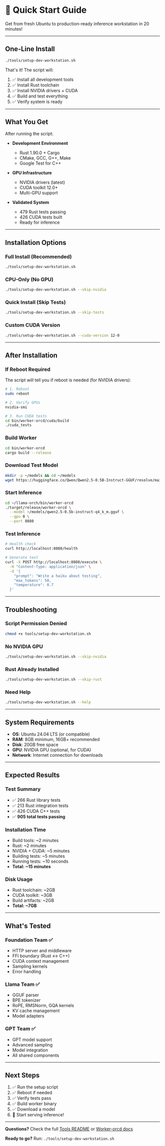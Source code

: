 # 🚀 Quick Start Guide

Get from fresh Ubuntu to production-ready inference workstation in 20 minutes!

---

## One-Line Install

```bash
./tools/setup-dev-workstation.sh
```

That's it! The script will:
1. ✅ Install all development tools
2. ✅ Install Rust toolchain
3. ✅ Install NVIDIA drivers + CUDA
4. ✅ Build and test everything
5. ✅ Verify system is ready

---

## What You Get

After running the script:

- **Development Environment**
  - Rust 1.90.0 + Cargo
  - CMake, GCC, G++, Make
  - Google Test for C++

- **GPU Infrastructure**
  - NVIDIA drivers (latest)
  - CUDA toolkit 12.0+
  - Multi-GPU support

- **Validated System**
  - 479 Rust tests passing
  - 426 CUDA tests built
  - Ready for inference

---

## Installation Options

### Full Install (Recommended)
```bash
./tools/setup-dev-workstation.sh
```

### CPU-Only (No GPU)
```bash
./tools/setup-dev-workstation.sh --skip-nvidia
```

### Quick Install (Skip Tests)
```bash
./tools/setup-dev-workstation.sh --skip-tests
```

### Custom CUDA Version
```bash
./tools/setup-dev-workstation.sh --cuda-version 12-0
```

---

## After Installation

### If Reboot Required

The script will tell you if reboot is needed (for NVIDIA drivers):

```bash
# 1. Reboot
sudo reboot

# 2. Verify GPUs
nvidia-smi

# 3. Run CUDA tests
cd bin/worker-orcd/cuda/build
./cuda_tests
```

### Build Worker

```bash
cd bin/worker-orcd
cargo build --release
```

### Download Test Model

```bash
mkdir -p ~/models && cd ~/models
wget https://huggingface.co/Qwen/Qwen2.5-0.5B-Instruct-GGUF/resolve/main/qwen2.5-0.5b-instruct-q4_k_m.gguf
```

### Start Inference

```bash
cd ~/llama-orch/bin/worker-orcd
./target/release/worker-orcd \
  --model ~/models/qwen2.5-0.5b-instruct-q4_k_m.gguf \
  --gpu 0 \
  --port 8080
```

### Test Inference

```bash
# Health check
curl http://localhost:8080/health

# Generate text
curl -X POST http://localhost:8080/execute \
  -H "Content-Type: application/json" \
  -d '{
    "prompt": "Write a haiku about testing",
    "max_tokens": 50,
    "temperature": 0.7
  }'
```

---

## Troubleshooting

### Script Permission Denied
```bash
chmod +x tools/setup-dev-workstation.sh
```

### No NVIDIA GPU
```bash
./tools/setup-dev-workstation.sh --skip-nvidia
```

### Rust Already Installed
```bash
./tools/setup-dev-workstation.sh --skip-rust
```

### Need Help
```bash
./tools/setup-dev-workstation.sh --help
```

---

## System Requirements

- **OS**: Ubuntu 24.04 LTS (or compatible)
- **RAM**: 8GB minimum, 16GB+ recommended
- **Disk**: 20GB free space
- **GPU**: NVIDIA GPU (optional, for CUDA)
- **Network**: Internet connection for downloads

---

## Expected Results

### Test Summary
- ✅ 266 Rust library tests
- ✅ 213 Rust integration tests  
- ✅ 426 CUDA C++ tests
- ✅ **905 total tests passing**

### Installation Time
- Build tools: ~2 minutes
- Rust: ~2 minutes
- NVIDIA + CUDA: ~5 minutes
- Building tests: ~5 minutes
- Running tests: ~10 seconds
- **Total: ~15 minutes**

### Disk Usage
- Rust toolchain: ~2GB
- CUDA toolkit: ~3GB
- Build artifacts: ~2GB
- **Total: ~7GB**

---

## What's Tested

### Foundation Team ✅
- HTTP server and middleware
- FFI boundary (Rust ↔ C++)
- CUDA context management
- Sampling kernels
- Error handling

### Llama Team ✅
- GGUF parser
- BPE tokenizer
- RoPE, RMSNorm, GQA kernels
- KV cache management
- Model adapters

### GPT Team ✅
- GPT model support
- Advanced sampling
- Model integration
- All shared components

---

## Next Steps

1. ✅ Run the setup script
2. ✅ Reboot if needed
3. ✅ Verify tests pass
4. ✅ Build worker binary
5. ✅ Download a model
6. 🚀 Start serving inference!

---

**Questions?** Check the full [Tools README](README.md) or [Worker-orcd docs](../bin/worker-orcd/README.md)

**Ready to go?** Run: `./tools/setup-dev-workstation.sh`
